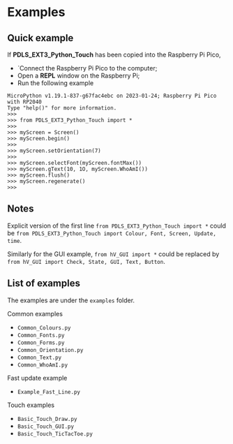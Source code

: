 # Examples

## Quick example

If **PDLS\_EXT3\_Python\_Touch** has been copied into the Raspberry Pi Pico, 

+ `Connect the Raspberry Pi Pico to the computer;
+ Open a **REPL** window on the Raspberry Pi;
+ Run the following example

```
MicroPython v1.19.1-837-g67fac4ebc on 2023-01-24; Raspberry Pi Pico with RP2040
Type "help()" for more information.
>>> 
>>> from PDLS_EXT3_Python_Touch import *
>>> 
>>> myScreen = Screen()
>>> myScreen.begin()
>>>
>>> myScreen.setOrientation(7)
>>>
>>> myScreen.selectFont(myScreen.fontMax())
>>> myScreen.gText(10, 1O, myScreen.WhoAmI())
>>> myScreen.flush()
>>> myScreen.regenerate()
>>>
```

## Notes

Explicit version of the first line `from PDLS_EXT3_Python_Touch import *` could be `from PDLS_EXT3_Python_Touch import Colour, Font, Screen, Update, time`.

Similarly for the GUI example, `from hV_GUI import *` could be replaced by `from hV_GUI import Check, State, GUI, Text, Button`.

## List of examples

The examples are under the `examples` folder.

Common examples

+ `Common_Colours.py`
+ `Common_Fonts.py`
+ `Common_Forms.py`
+ `Common_Orientation.py`
+ `Common_Text.py`
+ `Common_WhoAmI.py`

Fast update example

+ `Example_Fast_Line.py`

Touch examples

+ `Basic_Touch_Draw.py`
+ `Basic_Touch_GUI.py`
+ `Basic_Touch_TicTacToe.py`
